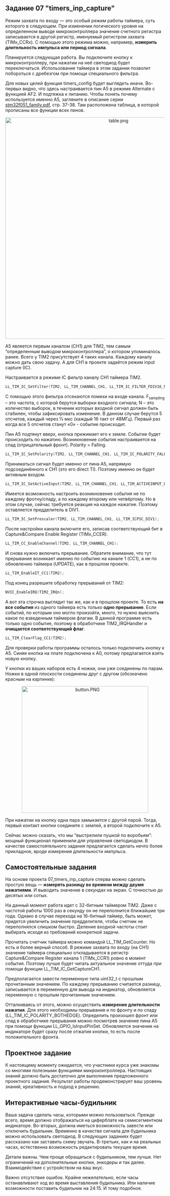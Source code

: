 ## Задание 07 "timers_inp_capture"

Режим захвата по входу — это особый режим работы таймера, суть которого в следующем. При изменении логического уровня на определенном выводе микроконтроллера значение счетного регистра записывается в другой регистр, именуемый регистром захвата (TIMx_CCRx). С помощью этого режима можно, например, **измерить длительность импульса или период сигнала**.

Планируется следующая работа. Вы подключите кнопку к микроконтроллеру, при нажатии на неё светодиод будет переключаться. Использование таймера в этом задании позволит побороться с дребезгом при помощи специального фильтра.

Для новых целей функция timers_config будет выглядеть иначе. Во-первых видно, что здесь настраивается пин А5 в режиме Alternate с функцией AF2. И подтяжка к питанию. Чтобы понять почему используется именно А5, загляните в описание серии [stm32f051_family.pdf](https://github.com/edosedgar/stm32f0_ARM/blob/master/docs/stm32f051_family.pdf), стр. 37-38. Там расположена таблица, в которой прописаны все функции всех пинов.

<p align="center">
  <img width="700" src="https://raw.githubusercontent.com/wiki/edosedgar/stm32f0_ARM/table.png" alt="table.png"/>

</p>

А5 является первым каналом (CH1) для TIM2, тем самым “определенным выводом микроконтроллера”, о котором упоминалось ранее. Всего у TIM2 присутствует 4 таких канала. Каждому каналу можно дать свою задачу. А для CH1 в проекте задаётся режим input capture (IC).

Настраивается в режиме IC фильтр каналу CH1 таймера TIM2.

```C
LL_TIM_IC_SetFilter(TIM2, LL_TIM_CHANNEL_CH1, LL_TIM_IC_FILTER_FDIV16_N5);
```
С помощью этого фильтра отсекаются помехи на входе канала. F<sub>sampling</sub> – это частота, с которой берутся выборки входного сигнала; N – это количество выборок, в течении которых входной сигнал должен быть стабилен, чтобы зафиксировать изменение. В данном случае берутся 5 отсчетов, каждый через ⅓ мкс (каждый 16 такт от 48МГц). Первый раз когда все 5 отсчетов станут «0» - событие происходит.

Пин А5 подтянут вверх, кнопка прижимает его к земле. Событие будет происходить по нажатию. Возникновение события настраивается на спад (отрицательный фронт). Polarity = Falling.

```C
LL_TIM_IC_SetPolarity(TIM2, LL_TIM_CHANNEL_CH1, LL_TIM_IC_POLARITY_FALLING);

```

Приниматься сигнал будет именно от пина А5, напрямую подсоединённого к CH1 (это его direct TI). Поэтому именно он будет активным входом.

```C
LL_TIM_IC_SetActiveInput(TIM2, LL_TIM_CHANNEL_CH1, LL_TIM_ACTIVEINPUT_DIRECTTI);
```

Имеется возможность настроить возникновение события не по каждому фротну/спаду, а по каждому второму или четвёртому. Но в этом случае, сейчас требуется реакция на каждое нажатие. Поэтому оставляется предделитель в DIV1.

```C
LL_TIM_IC_SetPrescaler(TIM2, LL_TIM_CHANNEL_CH1, LL_TIM_ICPSC_DIV1);
```

После настройки канала включите его, записав соответствующий бит в Capture&Compare Enable Register (TIMx_CCER).

```C
LL_TIM_CC_EnableChannel(TIM2, LL_TIM_CHANNEL_CH1);
```

И снова нужно включить прерывание. Обратите внимание, что тут прерывание возникает именно по событию на канале 1 (CC1), а не по обновлению таймера (UPDATE), как в прошлом проекте.

```C
LL_TIM_EnableIT_CC1(TIM2);
```

Под конец разрешите обработку прерываний от TIM2:

```C
NVIC_EnableIRQ(TIM2_IRQn);
```

А вот эта строчка выглядит так же, как и в прошлом проекте. То есть **на все события** из одного таймера есть только **одно прерывание**. Если событий, по которым оно могло произойти, много, то нужно выяснить какое по взведенным таймером флагам. В данной программе есть только одно событие, поэтому в обработчике TIM2_IRQHandler и **очищается соответствующий флаг**.

```C
LL_TIM_ClearFlag_CC1(TIM2);
```

Для проверки работы программы осталось только подключить кнопку к A5. Синяя кнопка на плате подключена к A0, потому предлагается взять новую кнопку.

У кнопки из ваших наборов есть 4 ножки, они уже соединены по парам. Ножки в одной плоскости соединены друг с другом (обозначено красным на картинке):

<p align="center">
  <img width="400" src="https://raw.githubusercontent.com/wiki/edosedgar/stm32f0_ARM/button.png" alt="button.PNG"/>

</p>

При нажатии на кнопку одна пара замыкается с другой парой. Тогда, первый контакт кнопки соедините с землей, а второй подключите к А5.

Сейчас можно сказать, что мы “выстрелили пушкой по воробьям”: мощный функционал применили для управления светодиодом. В качестве самостоятельного задания предлагается сделать нечто более прикладное, вроде измерения длительности импульса.

## Самостоятельные задания

На основе проекта 07_timers_inp_capture сперва можно сделать простую вещь — **измерять разницу во времени между двумя нажатиями**. И выводить значение в секундах на экран. С точностью до десятых или сотых.

На данный момент работа идет с 32-битным таймером TIM2. Даже с частотой работы 1000 раз в секунду он не переполнится ближайшие три года. Однако в случае перехода на 16-битный таймер, быть может, придется увеличить значение предделителя, чтобы счетчик не переполнялся слишком быстро. Деление входной частоты стоит выбирать исходя из требований конкретной задачи.

Прочитать счетчик таймера можно командой LL_TIM_GetCounter. Но есть и более верный способ. В режиме захвата по входу (на CH1) значение таймера специально откладывается в регистр Capture&Compare Register канала 1 (TIMx_CCR1) ровно в момент события. Поэтому лучше будет читать актуальное значение оттуда при помощи функции LL_TIM_IC_GetCaptureCH1.

Предполагается завести переменную типа uint32_t с прошлым прочитанным значением. По каждому прерыванию считается разницу, записывается в переменную для вывода на индикатор, обновляется переменную с прошлым прочитанным значением.

Отталкиваясь от этого, можно осуществить **измерение длительности нажатия**. Для этого необходимы прерывания и по фронту и по спаду (LL_TIM_IC_POLARITY_BOTHEDGE). Определить произошел фронт или спад в обработчике прерывания можно посмотрев значение пина А5 при помощи функции LL_GPIO_IsInputPinSet. Обновляется значение на индикаторе будет сразу после отжатия кнопки, то есть после положительного фронта.

## Проектное задание

К настоящему моменту ожидается, что участники курса уже знакомы со многими полезными функциями микроконтроллера. Настоящих знаний должно быть достаточно для выполнения предложенного проектного задания. Результат работы  продемонстрирует ваш уровень знаний, креативность и подход к решению.

## Интерактивные часы-будильник

Ваша задача сделать часы, которыми можно пользоваться. Прежде всего, время должно отображаться на циферблате на семисегментном индикаторе. Во-вторых, должна иметься возможность завести или отключить будильник. Временно в качестве сигнала для будильника можно использовать светодиод. В следующих заданиях будет рассказано как заставить схему звучать. В-третьих, как и на реальных часах, естественна возможность редактировать текущее время.

Детали важны. Чем проще обращаться с будильником, тем лучше. Нет ограничений на дополнительные кнопки, энкодеры и так далее. Взаимодействие с устройством на ваш вкус.

Важно отсутствие ошибок. Крайне нежелательно, если часы останавливают ход во время выставления будильника. Или наличие возможности поставить будильник на 24:15. И тому подобное.
